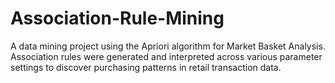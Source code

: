 # Association-Rule-Mining
A data mining project using the Apriori algorithm for Market Basket Analysis. Association rules were generated and interpreted across various parameter settings to discover purchasing patterns in retail transaction data.
